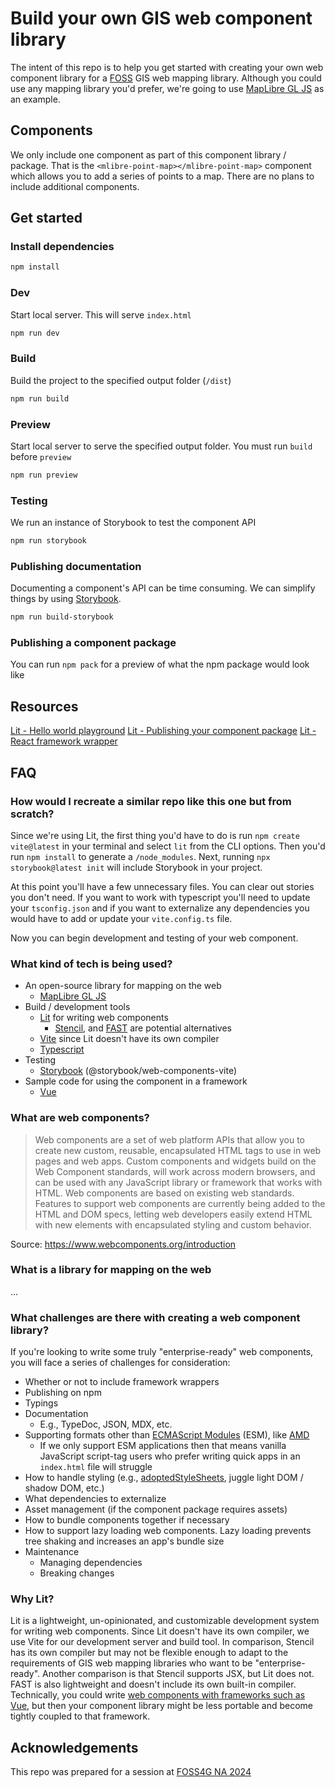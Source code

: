 # Build your own GIS web component library

The intent of this repo is to help you get started with creating your own web component library for a [FOSS](https://en.wikipedia.org/wiki/Free_and_open-source_software) GIS web mapping library. Although you could use any mapping library you'd prefer, we're going to use [MapLibre GL JS](https://maplibre.org/) as an example.

## Components

We only include one component as part of this component library / package. That is the `<mlibre-point-map></mlibre-point-map>` component which allows you to add a series of points to a map. There are no plans to include additional components.

## Get started

### Install dependencies

```bash
npm install
```

### Dev

Start local server. This will serve `index.html`

```bash
npm run dev
```

### Build

Build the project to the specified output folder (`/dist`)

```bash
npm run build
```

### Preview

Start local server to serve the specified output folder. You must run `build` before `preview`

```bash
npm run preview
```

### Testing

We run an instance of Storybook to test the component API

```bash
npm run storybook
```

### Publishing documentation

Documenting a component's API can be time consuming. We can simplify things by using [Storybook](https://storybook.js.org/).

```bash
npm run build-storybook
```

### Publishing a component package

You can run `npm pack` for a preview of what the npm package would look like

## Resources

[Lit - Hello world playground](https://lit.dev/playground/#sample=examples/hello-world)
[Lit - Publishing your component package](https://lit.dev/docs/tools/publishing/)
[Lit - React framework wrapper](https://lit.dev/docs/frameworks/react/)

## FAQ

### How would I recreate a similar repo like this one but from scratch?

Since we're using Lit, the first thing you'd have to do is run `npm create vite@latest` in your terminal and select `lit` from the CLI options. Then you'd run `npm install` to generate a `/node_modules`. Next, running `npx storybook@latest init` will include Storybook in your project.

At this point you'll have a few unnecessary files. You can clear out stories you don't need. If you want to work with typescript you'll need to update your `tsconfig.json` and if you want to externalize any dependencies you would have to add or update your `vite.config.ts` file. 

Now you can begin development and testing of your web component.

### What kind of tech is being used?

- An open-source library for mapping on the web
  - [MapLibre GL JS](https://maplibre.org/)
- Build / development tools 
  - [Lit](https://lit.dev/) for writing web components 
    - [Stencil](https://stenciljs.com/), and [FAST](https://fast.design/) are potential alternatives
  - [Vite](https://vitejs.dev/) since Lit doesn't have its own compiler
  - [Typescript](https://www.typescriptlang.org/)
- Testing
  - [Storybook](https://storybook.js.org/) (@storybook/web-components-vite)
- Sample code for using the component in a framework
  - [Vue](https://vuejs.org/)

### What are web components?

> Web components are a set of web platform APIs that allow you to create new custom, reusable, encapsulated HTML tags to use in web pages and web apps. Custom components and widgets build on the Web Component standards, will work across modern browsers, and can be used with any JavaScript library or framework that works with HTML. 
> Web components are based on existing web standards. Features to support web components are currently being added to the HTML and DOM specs, letting web developers easily extend HTML with new elements with encapsulated styling and custom behavior.

Source: https://www.webcomponents.org/introduction

### What is a library for mapping on the web

...

### What challenges are there with creating a web component library?

If you're looking to write some truly "enterprise-ready" web components, you will face a series of challenges for consideration:
- Whether or not to include framework wrappers
- Publishing on npm
- Typings
- Documentation
  - E.g., TypeDoc, JSON, MDX, etc.
- Supporting formats other than [ECMAScript Modules](https://nodejs.org/api/esm.html) (ESM), like [AMD](https://en.wikipedia.org/wiki/Asynchronous_module_definition)
  - If we only support ESM applications then that means vanilla JavaScript script-tag users who prefer writing quick apps in an `index.html` file will struggle
- How to handle styling (e.g., [adoptedStyleSheets](https://developer.mozilla.org/en-US/docs/Web/API/Document/adoptedStyleSheets), juggle light DOM / shadow DOM, etc.)
- What dependencies to externalize
- Asset management (if the component package requires assets)
- How to bundle components together if necessary
- How to support lazy loading web components. Lazy loading prevents tree shaking and increases an app's bundle size
- Maintenance
  - Managing dependencies
  - Breaking changes

### Why Lit?

Lit is a lightweight, un-opinionated, and customizable development system for writing web components. Since Lit doesn't have its own compiler, we use Vite for our development server and build tool. In comparison, Stencil has its own compiler but may not be flexible enough to adapt to the requirements of GIS web mapping libraries who want to be "enterprise-ready". Another comparison is that Stencil supports JSX, but Lit does not. FAST is also lightweight and doesn't include its own built-in compiler. Technically, you could write [web components with frameworks such as Vue](https://vuejs.org/guide/extras/web-components.html#building-custom-elements-with-vue), but then your component library might be less portable and become tightly coupled to that framework.

## Acknowledgements

This repo was prepared for a session at [FOSS4G NA 2024](https://www.foss4gna.org/)